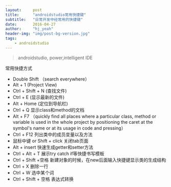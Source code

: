 ```yaml
---
layout:     post
title:      "androidstudio常用快捷键"
subtitle:   "日常开发中经常用的快捷键"
date:       2016-04-27
author:     "hj_yeah"
header-img: "img/post-bg-version.jpg"
tags:
    - androidstudio
---
```


> androidstudio, power,intelligent IDE

常用快捷方式  

*  Double Shift （search everywhere）
*  Alt + 1  (Project View)
*  Ctrl + Shift + N (查找文件)
*  Ctrl + E (显示最新的文件)
*  Alt + Home (定位到导航栏)
*  Ctrl + Q 显示class和method的文档
*  Alt + F7 （quickly find all places where a particular class, method or variable is used in the whole project by positioning the caret at the symbol's name or at its usage in code and pressing）
* Ctrl + F12 列出类中的成员变量以及方法
* 鼠标中键 or Shift + click 关闭tab页面
* Alt + insert 快速生成getter和setter方法
* Ctrl + Alt + T 展示try catch if等快捷书写模板
* Ctrl + Shift +空格 新建对象的时候，在new后面输入快捷键显示类的生成结构
* Ctrl + X 删除一行
* Ctrl + W 选中某个词
* Ctrl + Shift + 空格 表达式转换